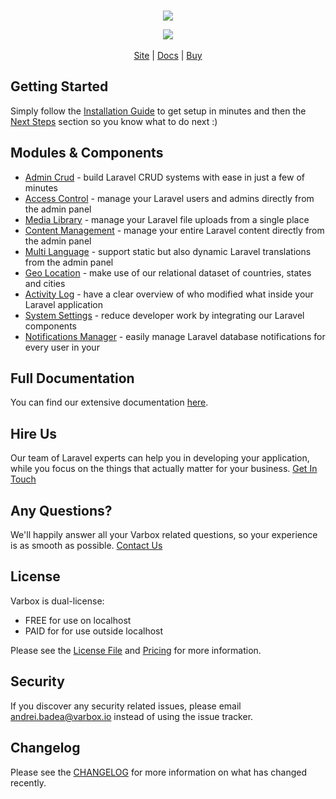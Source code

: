 <br>
<p align="center">
    <a href="https://varbox.io" title="Varbox Admin Screenshot">
        <img src="https://varbox.io/images/dashboard-with-filters.png" style="max-width: 690px" />
    </a>
<p>
<p align="center">
    <a href="LICENSE.md" title="Software License">
        <img src="https://img.shields.io/badge/License-dual-blue">
    </a>
    <br><br>
    <a href="https://varbox.io/">Site</a> | 
    <a href="https://varbox.io/docs/2.x/installation">Docs</a> | 
    <a href="https://varbox.io/buy">Buy</a>
</p>

## Getting Started

Simply follow the [Installation Guide](https://varbox.io/docs/2.x/installation) to get setup in minutes and then the [Next Steps](https://varbox.io/docs/2.x/next-steps) section so you know what to do next :)

## Modules & Components

- [Admin Crud](https://varbox.io/admin-crud) - build Laravel CRUD systems with ease in just a few of minutes
- [Access Control](https://varbox.io/access-control) - manage your Laravel users and admins directly from the admin panel
- [Media Library](https://varbox.io/media-library) - manage your Laravel file uploads from a single place
- [Content Management](https://varbox.io/content-management) - manage your entire Laravel content directly from the admin panel
- [Multi Language](https://varbox.io/multi-language) - support static but also dynamic Laravel translations from the admin panel
- [Geo Location](https://varbox.io/geo-location) - make use of our relational dataset of countries, states and cities
- [Activity Log](https://varbox.io/activity-log) - have a clear overview of who modified what inside your Laravel application
- [System Settings](https://varbox.io/system-settings) - reduce developer work by integrating our Laravel components
- [Notifications Manager](https://varbox.io/notifications-manager) - easily manage Laravel database notifications for every user in your 

## Full Documentation

You can find our extensive documentation [here](https://varbox.io/docs/2.x/installation).

## Hire Us

Our team of Laravel experts can help you in developing your application, while you focus on the things that actually matter for your business. [Get In Touch](https://varbox.io/hire)

## Any Questions?

We'll happily answer all your Varbox related questions, so your experience is as smooth as possible. [Contact Us](https://varbox.io/contact)

## License

Varbox is dual-license: 

- FREE for use on localhost
- PAID for for use outside localhost

Please see the [License File](LICENSE.md) and [Pricing](https://varbox.io/buy) for more information.

## Security

If you discover any security related issues, please email [andrei.badea@varbox.io](mailto:andrei.badea@varbox.io) instead of using the issue tracker.

## Changelog

Please see the [CHANGELOG](CHANGELOG.md) for more information on what has changed recently.
